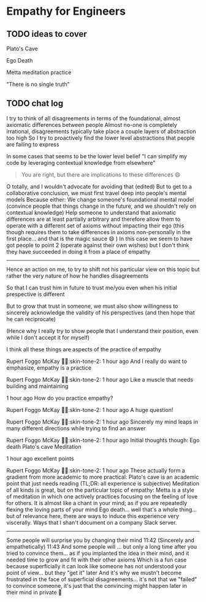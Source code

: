 # Empathy for Engineers

## TODO ideas to cover

Plato's Cave

Ego Death

Metta meditation practice

"There is no single truth"

## TODO chat log

I try to think of all disagreements in terms of the foundational, almost axiomatic differences between people
Almost no-one is completely irrational, disagreements typically take place a couple layers of abstraction too high
So I try to proactively find the lower level abstractions that people are failing to express

In some cases that seems to be the lower level belief "I can simplify my code by leveraging contextual knowledge from elsewhere"

> You are right, but there are implications to these differences :smile:

O totally, and I wouldn't advocate for avoiding that (edited)
But to get to a collaborative conclusion, we must first travel deep into people's mental models
Because either:
We change someone's foundational mental model (convince people that things change in the future, and we shouldn't rely on contextual knowledge)
Help someone to understand that axiomatic differences are at least partially arbitrary and therefore allow them to operate with a different set of axioms without impacting their ego (this though requires them to take differences in axioms non-personally in the first place... and that is the magic sauce :smile: )
In this case we seem to have got people to point 2 (operate against their own wishes) but I don't think they have succeeded in doing it from a place of empathy

---

Hence an action on me, to try to shift not his particular view on this topic but rather the very nature of how he handles disagreements

So that I can trust him in future to trust me/you even when his initial prespective is different

But to grow that trust in someone, we must also show willingness to sincerely acknowledge the validity of his perspectives (and then hope that he can reciprocate)

(Hence why I really try to show people that I understand their position, even while I don't accept it for myself)

I think all these things are aspects of the practice of empathy

Rupert Foggo McKay
:teacher::skin-tone-2: 1 hour ago
And I really do want to emphasize, empathy is a practice

Rupert Foggo McKay
:teacher::skin-tone-2: 1 hour ago
Like a muscle that needs building and maintaining

1 hour ago
How do you practice empathy?

Rupert Foggo McKay
:teacher::skin-tone-2: 1 hour ago
A huge question!

Rupert Foggo McKay
:teacher::skin-tone-2: 1 hour ago
Sincerely my mind leaps in many different directions while trying to find an answer

Rupert Foggo McKay
:teacher::skin-tone-2: 1 hour ago
Initial thoughts though:
Ego death
Plato's cave
Meditation

1 hour ago
excellent points

Rupert Foggo McKay
:teacher::skin-tone-2: 1 hour ago
These actually form a gradient from more academic to more practical:
Plato's cave is an academic point that just needs reading (TL;DR: all experience is subjective)
Meditation of all kinds is great, but on the particular topic of empathy: Metta is a style of meditation in which one actively practices focusing on the feeling of love for others. It is almost like a chant in your mind; as if you are repeatedly flexing the loving parts of your mind
Ego death... well that's a whole thing... but of relevance here, there are ways to induce this experience very viscerally. Ways that I shan't document on a company Slack server.

---

Some people will surprise you by changing their mind
11:42
(Sincerely and empathetically)
11:43
And some people will ... but only a long time after you tried to convince them... as if you implanted the idea in their mind, and it needed time to grow and fit with their other axioms
Which is a fun case because superficially it can look like someone has not understood your point of view... but they "get it" later
And it's why we mustn't become frustrated in the face of superficial disagreements... it's not that we "failed" to convince someone, it's just that the convincing might happen later in their mind in private :slightly_smiling_face:

